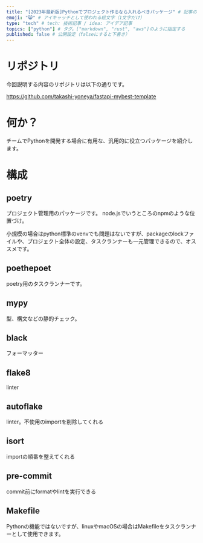 ```yaml
---
title: "[2023年最新版]Pythonでプロジェクト作るなら入れるべきパッケージ" # 記事のタイトル
emoji: "😸" # アイキャッチとして使われる絵文字（1文字だけ）
type: "tech" # tech: 技術記事 / idea: アイデア記事
topics: ["python"] # タグ。["markdown", "rust", "aws"]のように指定する
published: false # 公開設定（falseにすると下書き）
---
```


# リポジトリ

今回説明する内容のリポジトリは以下の通りです。

https://github.com/takashi-yoneya/fastapi-mybest-template

# 何か？
チームでPythonを開発する場合に有用な、汎用的に役立つパッケージを紹介します。

# 構成

## poetry
プロジェクト管理用のパッケージです。
node.jsでいうところのnpmのような位置づけ。

小規模の場合はpython標準のvenvでも問題はないですが、packageのlockファイルや、プロジェクト全体の設定、タスクランナーも一元管理できるので、オススメです。

## poethepoet
poetry用のタスクランナーです。

## mypy
型、構文などの静的チェック。

## black
フォーマッター

## flake8
linter

## autoflake
linter。不使用のimportを削除してくれる

## isort
importの順番を整えてくれる

## pre-commit
commit前にformatやlintを実行できる

## Makefile
Pythonの機能ではないですが、linuxやmacOSの場合はMakefileをタスクランナーとして使用できます。


